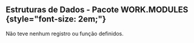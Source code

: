 ## Estruturas de Dados - Pacote WORK.MODULES {style="font-size: 2em;"}

Não teve nenhum registro ou função definidos.